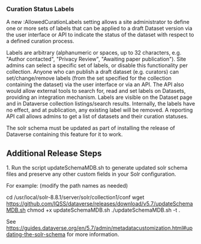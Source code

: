 ### Curation Status Labels

A new :AllowedCurationLabels setting allows a site administrator to define one or more sets of labels that can be applied to a draft Dataset version via the user interface or API to indicate the status of the dataset with respect to a defined curation process.

Labels are arbitrary (alphanumeric or spaces, up to 32 characters, e.g. "Author contacted", "Privacy Review", "Awaiting paper publication"). Site admins can select a specific set of labels, or disable this functionality per collection. Anyone who can publish a draft dataset (e.g. curators) can set/change/remove labels (from the set specified for the collection containing the dataset) via the user interface or via an API. The API also would allow external tools to search for, read and set labels on Datasets, providing an integration mechanism. Labels are visible on the Dataset page and in Dataverse collection listings/search results. Internally, the labels have no effect, and at publication, any existing label will be removed. A reporting API call allows admins to get a list of datasets and their curation statuses.

The solr schema must be updated as part of installing the release of Dataverse containing this feature for it to work.

## Additional Release Steps

1\. Run the script updateSchemaMDB.sh to generate updated solr schema files and preserve any other custom fields in your Solr configuration.

For example: (modify the path names as needed)

cd /usr/local/solr-8.8.1/server/solr/collection1/conf
wget https://github.com/IQSS/dataverse/releases/download/v5.7/updateSchemaMDB.sh
chmod +x updateSchemaMDB.sh
./updateSchemaMDB.sh -t .

See <https://guides.dataverse.org/en/5.7/admin/metadatacustomization.html#updating-the-solr-schema> for more information.